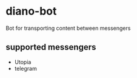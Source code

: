 # diano-bot
Bot for transporting content between messengers

## supported messengers

* Utopia
* telegram
